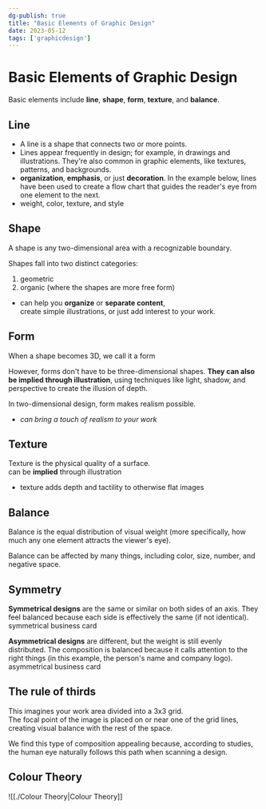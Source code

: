 ```yaml
---  
dg-publish: true  
title: "Basic Elements of Graphic Design"  
date: 2023-05-12  
tags: ['graphicdesign']  
---  
```

  
# Basic Elements of Graphic Design  
  
Basic elements include **line**, **shape**, **form**, **texture**, and **balance**.   
## Line  
- A line is a shape that connects two or more points.   
- Lines appear frequently in design; for example, in drawings and illustrations. They're also common in graphic elements, like textures, patterns, and backgrounds.  
- **organization**, **emphasis**, or just **decoration**. In the example below, lines have been used to create a flow chart that guides the reader's eye from one element to the next.  
- weight, color, texture, and style  
  
  
## Shape  
  
A shape is any two-dimensional area with a recognizable boundary.   
  
Shapes fall into two distinct categories:   
1. geometric  
2. organic (where the shapes are more free form)  
  
- can help you **organize** or **separate content**,   
  create simple illustrations, or just add interest to your work.   
  
## Form  
  
When a shape becomes 3D, we call it a form  
  
However, forms don't have to be three-dimensional shapes. **They can also be implied through illustration**, using techniques like light, shadow, and perspective to create the illusion of depth.  
  
In two-dimensional design, form makes realism possible.  
  
- *can bring a touch of realism to your work*  
  
## Texture  
  
Texture is the physical quality of a surface.   
can be **implied** through illustration  
- texture adds depth and tactility to otherwise flat images  
  
## Balance  
  
Balance is the equal distribution of visual weight (more specifically, how much any one element attracts the viewer's eye).   
  
Balance can be affected by many things, including color, size, number, and negative space.  
  
## Symmetry  
**Symmetrical designs** are the same or similar on both sides of an axis. They feel balanced because each side is effectively the same (if not identical).  
symmetrical business card  
  
**Asymmetrical designs** are different, but the weight is still evenly distributed. The composition is balanced because it calls attention to the right things (in this example, the person's name and company logo).  
asymmetrical business card  
  
## The rule of thirds  
  
This imagines your work area divided into a 3x3 grid.   
The focal point of the image is placed on or near one of the grid lines, creating visual balance with the rest of the space.  
  
We find this type of composition appealing because, according to studies, the human eye naturally follows this path when scanning a design.  
  
## Colour Theory  
![[./Colour Theory|Colour Theory]]  
  
  
                                